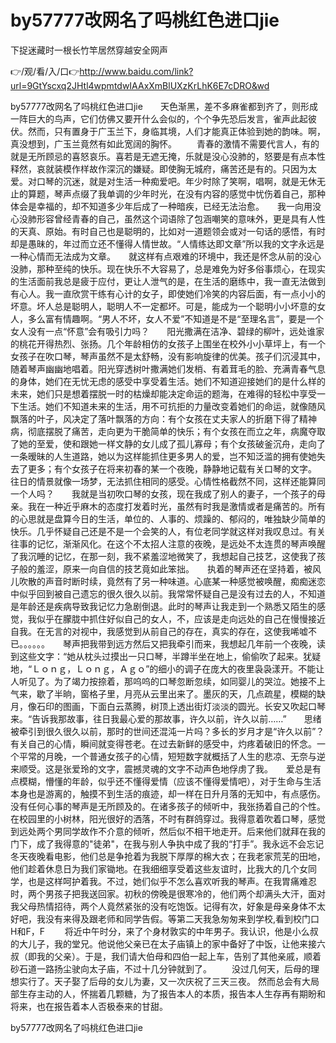 # by57777改网名了吗桃红色进口jie
下捉迷藏时一根长竹竿居然穿越安全网声

👉/观/看/入/口👉http://www.baidu.com/link?url=9GtYscxq2JHtl4wpmtdwIAAxXmBlUXzKrLhK6E7cDRO&wd

by57777改网名了吗桃红色进口jie　　天色渐黑，差不多麻雀都到齐了，则形成一阵巨大的鸟声，它们仿佛又要开什么会似的，个个争先恐后发言，雀声此起彼伏。然而，只有置身于广玉兰下，身临其境，人们才能真正体验到她的韵味。啊，真没想到，广玉兰竟然有如此宽阔的胸怀。
　　青春的激情不需要代言人，有的就是无所顾忌的喜怒哀乐。喜若是无遮无掩，乐就是没心没肺的，怒要是有点本性释然，哀就装模作样故作深沉的嫌疑。即使胸无城府，痛苦还是有的。只因为太爱。对口琴的沉迷，就是对生活一种痴爱吧。年少时除了笑啊，唱啊，就是无休无止的算题，琴声点缀了我单调的少年时光，在没有内容的感觉中忧伤着自己，那种体会是幸福的，却不知道多少年后成了一种暗疾，已经无法治愈。　　我一向用没心没肺形容曾经青春的自己，虽然这个词语除了包涵嘲笑的意味外，更是具有人性的天真、原始。有时自己也是聪明的，比如对一道题领会或对一句话的感悟，有时却是愚昧的，年过而立还不懂得人情世故。“人情练达即文章”所以我的文字永远是一种心情而无法成为文章。　　就这样有点艰难的环境中，我还是怀念从前的没心没肺，那种至纯的快乐。现在快乐不大容易了，总是难免为好多俗事烦心，在现实的生活面前我总是疲于应付，更让人泄气的是，在生活的磨练中，我一直无法做到有心人。我一直欣赏干练有心计的女子，即使她们冷笑的内容后面，有一点小小的坏意。坏人总是聪明人，聪明人不一定都坏。可是，能成为一个聪明小小坏意的女人，多么富有情趣啊。“男人不坏，女人不爱”不知道是不是“至理名言”，要是一个女人没有一点“怀意”会有吸引力吗？　　阳光撒满在洁净、碧绿的柳叶，远处谁家的桃花开得热烈、张扬。几个年龄相仿的女孩子上围坐在校外小小草坪上，有一个女孩子在吹口琴，琴声虽然不是太舒畅，没有影响旋律的优美。孩子们沉浸其中，随着琴声幽幽地唱着。阳光穿透树叶撒满她们发梢、有着茸毛的脸、充满青春气息的身体，她们在无忧无虑的感受中享受着生活。她们不知道迎接她们的是什么样的未来，她们只是想着摆脱一时的枯燥却能决定命运的题海，在难得的轻松中享受一下生活。她们不知道未来的生活，用不可抗拒的力量改变着她们的命运，就像随风飘落的叶子，风决定了落叶飘落的方向：有个女孩在丈夫家人的折磨下得了精神病，彻底摆脱了痛苦，走向更为干脆简单的快乐；有个女孩在而立之年，病魔夺取了她的至爱，使和跟她一样文静的女儿成了孤儿寡母；有个女孩破釜沉舟，走向了一条暧昧的人生道路，她以为这样能抓住更多男人的爱，岂不知泛滥的拥有使她失去了更多；有个女孩子在将来初春的某一个夜晚，静静地记载有关口琴的文字。　　往日的情景就像一场梦，无法抓住相同的感受。心情性格截然不同，这样还能算同一个人吗？　　我就是当初吹口琴的女孩，现在我成了别人的妻子，一个孩子的母亲。我在一种近乎麻木的态度打发着时光，虽然有时我是激情或者是痛苦的。所有的心思就是盘算今日的生活，单位的、人事的、烦躁的、郁闷的，唯独缺少简单的快乐。几乎怀疑自己还是不是一个会笑的人，有位老同学就这样对我叹息过。有关往事的记忆，渐渐风化。在这个不太招人注意的夜晚，是远处不太连贯的琴声唤醒了我沉睡的记忆，在那一刻，我不紧羞涩地微笑了，我想起自己技艺，这使我了孩子般的羞涩，原来一向自信的技艺竟如此笨拙。　　执着的琴声还在坚持着，被风儿吹散的声音时断时续，竟然有了另一种味道。心底某一种感觉被唤醒，痴痴迷恋中似乎回到被自己遗忘的很久很久以前。我常常怀疑自己是没有过去的人，不知道是年龄还是疾病导致我记忆力急剧倒退。此时的琴声让我走到一个熟悉又陌生的感觉，我似乎在朦胧中抓住好似自己的女人，不，应该是走向远处的自己在慢慢接近自我。在无言的对视中，我感觉到从前自己的存在，真实的存在，这使我唏嘘不已。。。。。。　　琴声把我带到远方然后又把我牵引而来，我想起几年前一个夜晚，读到这些文字：“她从枕头过摸出一只口琴，半蹲半坐在地上，偷偷吹了起来。犹疑地，“Ｌｏｎｇ，Ｌｏｎｇ，Ａｇｏ”的细小的调子在庞大的夜里袅袅漾开。不能让人听见了。为了竭力按捺着，那呜呜的口琴忽断忽续，如同婴儿的哭泣。她接不上气来，歇了半晌，窗格子里，月亮从云里出来了。墨灰的天，几点疏星，模糊的缺月，像石印的图画，下面白云蒸腾，树顶上透出街灯淡淡的圆光。长安又吹起口琴来。“告诉我那故事，往日我最心爱的那故事，许久以前，许久以前……”　　思绪被牵引到很久很久以前，那时的世间还混沌一片吗？多长的岁月才是“许久以前”？有关自己的心情，瞬间就变得苍老。在过去新鲜的感受中，灼疼着破旧的怀念。一个平常的月晚，一个普通女孩子的心情，短短数字就概括了人生的悲凉、无奈与逆来顺受。这是张爱玲的文字，震撼灵魂的文字不动声色地俘虏了我。　　爱总是有点模糊，懵懂的年龄，似乎还不懂得爱情（应该不懂得爱情吧），对于生命与生活本身也是游离的，触摸不到生活的痕迹，却一样在日升月落的无知中，有点感伤。　　没有任何心事的琴声是无所顾及的。在诸多孩子的倾听中，我张扬着自己的个性。在校园里的小树林，阳光很好的洒落，不时有群鸽穿过。我得意着吹着口琴，感觉到远处两个男同学故作不介意的倾听，然后似不相干地走开。后来他们就拜在我的门下，成了我得意的"徒弟"，在我与别人争执中成了我的“打手”。我永远不会忘记冬天夜晚看电影，他们总是争抢着为我脱下厚厚的棉大衣；在我老家荒芜的田地，他们趁着休息日为我们家锄地。在我细细享受着这些友谊时，比我大的几个女同学，也是这样呵护着我。不过，她们似乎不怎么喜欢听我的琴声。在我胃痛难忍时，两个男孩子把我送回家。初秋的傍晚是很寒冷的，他们两个却满头大汗，面对我父母热情招待，两个人竟然紧张的没有吃饱饭。记得有次，好象是母亲身体不太好吧，我没有来得及跟老师和同学告假。等第二天我急匆匆来到学校,看到校门口H和F，F
　　将近中午时分，来了个身材敦实的中年男子。我认识，他是小么叔的大儿子，我的堂兄。他说他父亲已在太子庙镇上的家中备好了中饭，让他来接六叔（即我的父亲）。于是，我们请大伯母和四伯一起上车，告别了其他亲戚，顺着砂石道一路扬尘驶向太子庙，不过十几分钟就到了。
　　没过几何天，后母的理想实行了。天子娶了后母的女儿为妻，又一次庆祝了三天三夜。
然而总会有大局部生存主动的人，怀揣着几颗糖，为了报告本人的本质，报告本人生存再有期盼和将来，也在报告着本人否极泰来的甘甜。

by57777改网名了吗桃红色进口jie
